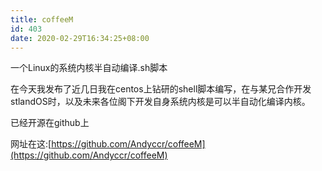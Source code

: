 ```yaml
---
title: coffeeM
id: 403
date: 2020-02-29T16:34:25+08:00
---
```



一个Linux的系统内核半自动编译.sh脚本

在今天我发布了近几日我在centos上钻研的shell脚本编写，在与某兄合作开发stlandOS时，以及未来各位阁下开发自身系统内核是可以半自动化编译内核。

已经开源在github上

网址在这:[https://github.com/Andyccr/coffeeM](https://github.com/Andyccr/coffeeM)